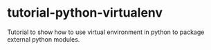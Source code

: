 # tutorial-python-virtualenv

Tutorial to show how to use virtual environment in python to package external python modules. 
